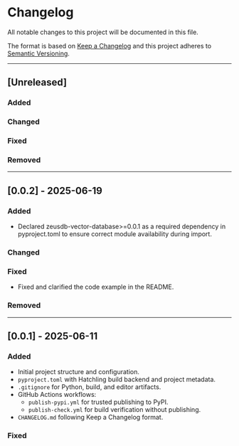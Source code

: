 # Changelog

All notable changes to this project will be documented in this file.

The format is based on [Keep a Changelog](https://keepachangelog.com/en/1.0.0/)
and this project adheres to [Semantic Versioning](https://semver.org/spec/v2.0.0.html).

---

## [Unreleased]

### Added
<!-- Add new features here -->

### Changed
<!-- Add changed behavior here -->

### Fixed
<!-- Add bug fixes here -->

### Removed
<!-- Add removals/deprecations here -->

---

## [0.0.2] - 2025-06-19

### Added
- Declared zeusdb-vector-database>=0.0.1 as a required dependency in pyproject.toml to ensure correct module availability during import.

### Changed
<!-- Add changed behavior here -->

### Fixed
- Fixed and clarified the code example in the README.

### Removed
<!-- Add removals/deprecations here -->

---

## [0.0.1] - 2025-06-11

### Added
- Initial project structure and configuration.
- `pyproject.toml` with Hatchling build backend and project metadata.
- `.gitignore` for Python, build, and editor artifacts.
- GitHub Actions workflows:
  - `publish-pypi.yml` for trusted publishing to PyPI.
  - `publish-check.yml` for build verification without publishing.
- `CHANGELOG.md` following Keep a Changelog format.

### Fixed

